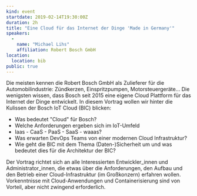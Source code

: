 ```yaml
---
kind: event
startdate: 2019-02-14T19:30:00Z
duration: 2h
title: "Eine Cloud für das Internet der Dinge 'Made in Germany'"
speakers:
  -
    name: "Michael Lihs"
    affiliation: Robert Bosch GmbH
location:
  location: bib
public: true
---
```

Die meisten kennen die Robert Bosch GmbH als Zulieferer für die
Automobilindustrie: Zündkerzen, Einspritzpumpen, Motorsteuergeräte...
Die wenigsten wissen, dass Bosch seit 2015 eine eigene Cloud Plattform für
das Internet der Dinge entwickelt. In diesem Vortrag wollen wir hinter die
Kulissen der Bosch IoT Cloud (BIC) blicken:

* Was bedeutet "Cloud" für Bosch?
* Welche Anforderungen ergeben sich im IoT-Umfeld
* Iaas - CaaS - PaaS - SaaS - waaas?
* Was erwarten DevOps Teams von einer modernen Cloud Infrastruktur?
* Wie geht die BIC mit dem Thema (Daten-)Sicherheit um und was bedeutet dies für die Architektur der BIC?

Der Vortrag richtet sich an alle Interessierten Entwickler_innen und
Administrator_innen, die etwas über die Anforderungen, den Aufbau und den
Betrieb einer Cloud-Infrastruktur (im Großkonzern) erfahren wollen.
Vorkenntnisse mit Cloud-Anwendungen und Containerisierung sind von Vorteil,
aber nicht zwingend erforderlich.
